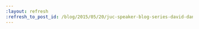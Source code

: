 ```yaml
---
:layout: refresh
:refresh_to_post_id: /blog/2015/05/20/juc-speaker-blog-series-david-dang-juc-u-s-east
---
```

